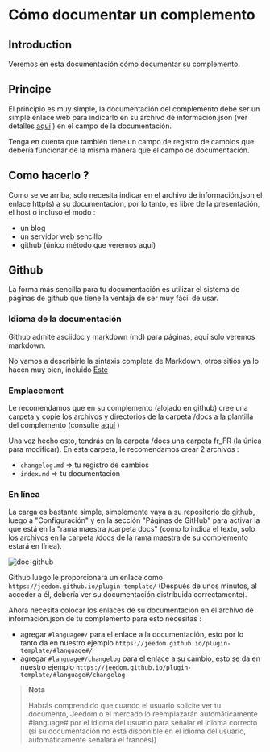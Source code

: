 # Cómo documentar un complemento

## Introduction

Veremos en esta documentación cómo documentar su complemento.

## Principe

El principio es muy simple, la documentación del complemento debe ser un simple enlace web para indicarlo en su archivo de información.json (ver detalles [aquí](https://doc.jeedom.com/es_ES/dev/structure_info_json) ) en el campo de la documentación.

Tenga en cuenta que también tiene un campo de registro de cambios que debería funcionar de la misma manera que el campo de documentación.

## Como hacerlo ?

Como se ve arriba, solo necesita indicar en el archivo de información.json el enlace http(s) a su documentación, por lo tanto, es libre de la presentación, el host o incluso el modo :

- un blog
- un servidor web sencillo
- github (único método que veremos aquí)

## Github

La forma más sencilla para tu documentación es utilizar el sistema de páginas de github que tiene la ventaja de ser muy fácil de usar.

### Idioma de la documentación

Github admite asciidoc y markdown (md) para páginas, aquí solo veremos markdown.

No vamos a describirle la sintaxis completa de Markdown, otros sitios ya lo hacen muy bien, incluido [Éste](https://guides.github.com/pdfs/markdown-cheatsheet-online.pdf)

### Emplacement

Le recomendamos que en su complemento (alojado en github) cree una carpeta y copie los archivos y directorios de la carpeta /docs a la plantilla del complemento (consulte [aquí](https://doc.jeedom.com/es_ES/dev/plugin_template) )

Una vez hecho esto, tendrás en la carpeta /docs una carpeta fr_FR (la única para modificar). En esta carpeta, le recomendamos crear 2 archivos :

- ``changelog.md`` => tu registro de cambios
- ``index.md`` => tu documentación

### En línea

La carga es bastante simple, simplemente vaya a su repositorio de github, luego a "Configuración" y en la sección "Páginas de GitHub" para activar la que está en la "rama maestra /carpeta docs" (como lo indica el texto, solo los archivos en la carpeta /docs de la rama maestra de su complemento estará en línea).

![doc-github](images/tutoDoc.png)

Github luego le proporcionará un enlace como ``https://jeedom.github.io/plugin-template/`` (Después de unos minutos, al acceder a él, debería ver su documentación distribuida correctamente).

Ahora necesita colocar los enlaces de su documentación en el archivo de información.json de tu complemento para esto necesitas :

- agregar ``#language#/`` para el enlace a la documentación, esto por lo tanto da en nuestro ejemplo ``https://jeedom.github.io/plugin-template/#language#/``
- agregar ``#language#/changelog`` para el enlace a su cambio, esto se da en nuestro ejemplo ``https://jeedom.github.io/plugin-template/#language#/changelog``

> **Nota**
>
> Habrás comprendido que cuando el usuario solicite ver tu documento, Jeedom o el mercado lo reemplazarán automáticamente #language# por el idioma del usuario para señalar el idioma correcto (si su documentación no está disponible en el idioma del usuario, automáticamente señalará el francés))
